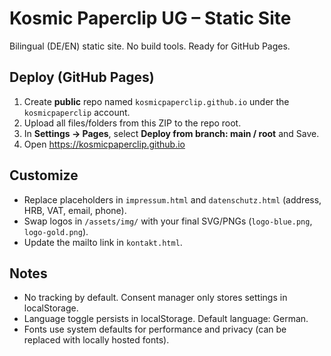 
# Kosmic Paperclip UG – Static Site

Bilingual (DE/EN) static site. No build tools. Ready for GitHub Pages.

## Deploy (GitHub Pages)
1. Create **public** repo named `kosmicpaperclip.github.io` under the `kosmicpaperclip` account.
2. Upload all files/folders from this ZIP to the repo root.
3. In **Settings → Pages**, select **Deploy from branch: main / root** and Save.
4. Open https://kosmicpaperclip.github.io

## Customize
- Replace placeholders in `impressum.html` and `datenschutz.html` (address, HRB, VAT, email, phone).
- Swap logos in `/assets/img/` with your final SVG/PNGs (`logo-blue.png`, `logo-gold.png`).
- Update the mailto link in `kontakt.html`.

## Notes
- No tracking by default. Consent manager only stores settings in localStorage.
- Language toggle persists in localStorage. Default language: German.
- Fonts use system defaults for performance and privacy (can be replaced with locally hosted fonts).
